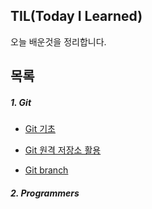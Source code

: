 ## TIL(Today I Learned)

 오늘 배운것을 정리합니다.



## 목록 

##### 1. Git

* [Git 기초](./git/Git_기초.md)

* [Git 원격 저장소 활용](./git/Git_원격_저장소_활용.md)

* [Git branch](./git/branch.md)

  
##### 2. Programmers


